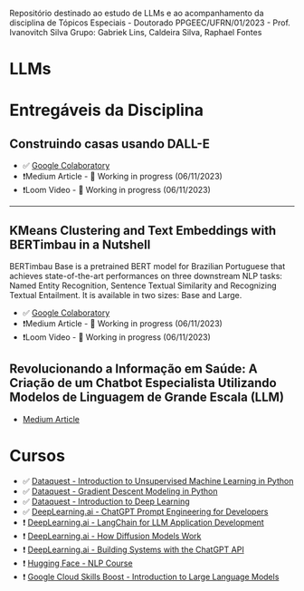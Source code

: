 Repositório destinado ao estudo de LLMs e ao acompanhamento da disciplina de Tópicos Especiais - Doutorado PPGEEC/UFRN/01/2023 - Prof. Ivanovitch Silva
 Grupo: Gabriek Lins, Caldeira Silva, Raphael Fontes
# LLMs


# Entregáveis da Disciplina

## Construindo casas usando DALL-E

- ✅ [Google Colaboratory](https://colab.research.google.com/drive/1jkljLzXgHmryzuPIqKCgdlKxBf2CGCSq?usp=sharing)
- ❗Medium Article - 🚧 Working in progress (06/11/2023)
- ❗Loom Video - 🚧 Working in progress (06/11/2023)

---

## KMeans Clustering and Text Embeddings with BERTimbau in a Nutshell

BERTimbau Base is a pretrained BERT model for Brazilian Portuguese that achieves state-of-the-art performances on three downstream NLP tasks: Named Entity Recognition, Sentence Textual Similarity and Recognizing Textual Entailment. It is available in two sizes: Base and Large.

- ✅ [Google Colaboratory](https://colab.research.google.com/drive/1NHfXr8yHottuBXY13g6AnloEOrDglPkL?usp=sharing)
- ❗Medium Article - 🚧 Working in progress (06/11/2023)
- ❗Loom Video - 🚧 Working in progress (06/11/2023)

## Revolucionando a Informação em Saúde: A Criação de um Chatbot Especialista Utilizando Modelos de Linguagem de Grande Escala (LLM)

- [Medium Article](https://medium.com/@gabrielblins/revolucionando-a-informa%C3%A7%C3%A3o-em-sa%C3%BAde-a-cria%C3%A7%C3%A3o-de-um-chatbot-especialista-utilizando-modelos-de-d246d65d5621)

# Cursos

- ✅ [Dataquest - Introduction to Unsupervised Machine Learning in Python](https://www.dataquest.io/course/introduction-to-unsupervised-machine-learning-in-python)
- ✅ [Dataquest - Gradient Descent Modeling in Python](https://www.dataquest.io/course/gradient-descent-modeling-in-python)
- ✅ [Dataquest - Introduction to Deep Learning](https://www.dataquest.io/course/deep-learning-fundamentals)
- ✅ [DeepLearning.ai - ChatGPT Prompt Engineering for Developers](https://learn.deeplearning.ai/chatgpt-prompt-eng/lesson/1/introduction)
- ❗ [DeepLearning.ai - LangChain for LLM Application Development](https://learn.deeplearning.ai/langchain/lesson/1/introduction)
- ❗ [DeepLearning.ai - How Diffusion Models Work](https://learn.deeplearning.ai/diffusion-models/lesson/1/introduction)
- ❗ [DeepLearning.ai - Building Systems with the ChatGPT API](https://learn.deeplearning.ai/chatgpt-building-system/lesson/1/introduction)
- ❗ [Hugging Face - NLP Course](https://huggingface.co/learn/nlp-course/chapter0/1?fw=pt)
- ❗ [Google Cloud Skills Boost - Introduction to Large Language Models](https://www.cloudskillsboost.google/course_templates/539)

